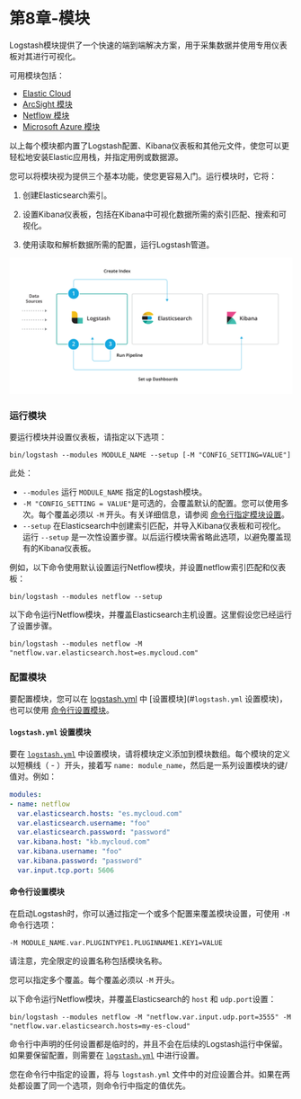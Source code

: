 # 第8章-模块

Logstash模块提供了一个快速的端到端解决方案，用于采集数据并使用专用仪表板对其进行可视化。

可用模块包括：

- [Elastic Cloud](https://www.elastic.co/guide/en/logstash/6.7/connecting-to-cloud.html)
- [ArcSight 模块](https://www.elastic.co/guide/en/logstash/6.7/arcsight-module.html)
- [Netflow 模块](https://www.elastic.co/guide/en/logstash/6.7/netflow-module.html)
- [Microsoft Azure 模块](https://www.elastic.co/guide/en/logstash/6.7/azure-module.html)

以上每个模块都内置了Logstash配置、Kibana仪表板和其他元文件，使您可以更轻松地安装Elastic应用栈，并指定用例或数据源。

您可以将模块视为提供三个基本功能，使您更容易入门。运行模块时，它将：

1. 创建Elasticsearch索引。

2. 设置Kibana仪表板，包括在Kibana中可视化数据所需的索引匹配、搜索和可视化。

3. 使用读取和解析数据所需的配置，运行Logstash管道。

![logstash-module-overview](../source/images/ch-08/logstash-module-overview.png)

### 运行模块

要运行模块并设置仪表板，请指定以下选项：

```shell
bin/logstash --modules MODULE_NAME --setup [-M "CONFIG_SETTING=VALUE"]
```

此处：

- `--modules` 运行 `MODULE_NAME` 指定的Logstash模块。
- `-M "CONFIG_SETTING = VALUE"`是可选的，会覆盖默认的配置。您可以使用多次。每个覆盖必须以 `-M` 开头。有关详细信息，请参阅 [命令行指定模块设置](#命令行指定模块设置)。
- `--setup` 在Elasticsearch中创建索引匹配，并导入Kibana仪表板和可视化。运行 `--setup` 是一次性设置步骤。以后运行模块需省略此选项，以避免覆盖现有的Kibana仪表板。

例如，以下命令使用默认设置运行Netflow模块，并设置netflow索引匹配和仪表板：

```shell
bin/logstash --modules netflow --setup
```

以下命令运行Netflow模块，并覆盖Elasticsearch主机设置。这里假设您已经运行了设置步骤。

```shell
bin/logstash --modules netflow -M "netflow.var.elasticsearch.host=es.mycloud.com"
```

### 配置模块

要配置模块，您可以在 [logstash.yml](../04-Setting-Up-and-Running-Logstash/logstash.yml.md) 中 [设置模块](#`logstash.yml` 设置模块)，也可以使用 [命令行设置模块](#命令行设置模块)。

#### `logstash.yml` 设置模块

要在 [`logstash.yml`](../04-Setting-Up-and-Running-Logstash/logstash.yml.md) 中设置模块，请将模块定义添加到模块数组。每个模块的定义以短横线（ - ）开头，接着写 `name: module_name`，然后是一系列设置模块的键/值对。例如：

```yaml
modules:
- name: netflow
  var.elasticsearch.hosts: "es.mycloud.com"
  var.elasticsearch.username: "foo"
  var.elasticsearch.password: "password"
  var.kibana.host: "kb.mycloud.com"
  var.kibana.username: "foo"
  var.kibana.password: "password"
  var.input.tcp.port: 5606
```

#### 命令行设置模块

在启动Logstash时，你可以通过指定一个或多个配置来覆盖模块设置，可使用 `-M` 命令行选项：

```shell
-M MODULE_NAME.var.PLUGINTYPE1.PLUGINNAME1.KEY1=VALUE
```

请注意，完全限定的设置名称包括模块名称。

您可以指定多个覆盖。每个覆盖必须以 `-M` 开头。

以下命令运行Netflow模块，并覆盖Elasticsearch的 `host` 和 `udp.port`设置：

```shell
bin/logstash --modules netflow -M "netflow.var.input.udp.port=3555" -M "netflow.var.elasticsearch.hosts=my-es-cloud"
```

命令行中声明的任何设置都是临时的，并且不会在后续的Logstash运行中保留。如果要保留配置，则需要在 [`logstash.yml`](../04-Setting-Up-and-Running-Logstash/logstash.yml.md) 中进行设置。

您在命令行中指定的设置，将与 `logstash.yml` 文件中的对应设置合并。如果在两处都设置了同一个选项，则命令行中指定的值优先。
